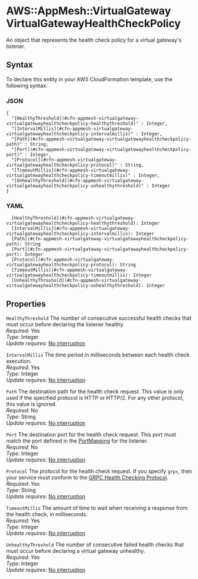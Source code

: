 # AWS::AppMesh::VirtualGateway VirtualGatewayHealthCheckPolicy<a name="aws-properties-appmesh-virtualgateway-virtualgatewayhealthcheckpolicy"></a>

An object that represents the health check policy for a virtual gateway's listener\.

## Syntax<a name="aws-properties-appmesh-virtualgateway-virtualgatewayhealthcheckpolicy-syntax"></a>

To declare this entity in your AWS CloudFormation template, use the following syntax:

### JSON<a name="aws-properties-appmesh-virtualgateway-virtualgatewayhealthcheckpolicy-syntax.json"></a>

```
{
  "[HealthyThreshold](#cfn-appmesh-virtualgateway-virtualgatewayhealthcheckpolicy-healthythreshold)" : Integer,
  "[IntervalMillis](#cfn-appmesh-virtualgateway-virtualgatewayhealthcheckpolicy-intervalmillis)" : Integer,
  "[Path](#cfn-appmesh-virtualgateway-virtualgatewayhealthcheckpolicy-path)" : String,
  "[Port](#cfn-appmesh-virtualgateway-virtualgatewayhealthcheckpolicy-port)" : Integer,
  "[Protocol](#cfn-appmesh-virtualgateway-virtualgatewayhealthcheckpolicy-protocol)" : String,
  "[TimeoutMillis](#cfn-appmesh-virtualgateway-virtualgatewayhealthcheckpolicy-timeoutmillis)" : Integer,
  "[UnhealthyThreshold](#cfn-appmesh-virtualgateway-virtualgatewayhealthcheckpolicy-unhealthythreshold)" : Integer
}
```

### YAML<a name="aws-properties-appmesh-virtualgateway-virtualgatewayhealthcheckpolicy-syntax.yaml"></a>

```
  [HealthyThreshold](#cfn-appmesh-virtualgateway-virtualgatewayhealthcheckpolicy-healthythreshold): Integer
  [IntervalMillis](#cfn-appmesh-virtualgateway-virtualgatewayhealthcheckpolicy-intervalmillis): Integer
  [Path](#cfn-appmesh-virtualgateway-virtualgatewayhealthcheckpolicy-path): String
  [Port](#cfn-appmesh-virtualgateway-virtualgatewayhealthcheckpolicy-port): Integer
  [Protocol](#cfn-appmesh-virtualgateway-virtualgatewayhealthcheckpolicy-protocol): String
  [TimeoutMillis](#cfn-appmesh-virtualgateway-virtualgatewayhealthcheckpolicy-timeoutmillis): Integer
  [UnhealthyThreshold](#cfn-appmesh-virtualgateway-virtualgatewayhealthcheckpolicy-unhealthythreshold): Integer
```

## Properties<a name="aws-properties-appmesh-virtualgateway-virtualgatewayhealthcheckpolicy-properties"></a>

`HealthyThreshold`  <a name="cfn-appmesh-virtualgateway-virtualgatewayhealthcheckpolicy-healthythreshold"></a>
The number of consecutive successful health checks that must occur before declaring the listener healthy\.  
*Required*: Yes  
*Type*: Integer  
*Update requires*: [No interruption](https://docs.aws.amazon.com/AWSCloudFormation/latest/UserGuide/using-cfn-updating-stacks-update-behaviors.html#update-no-interrupt)

`IntervalMillis`  <a name="cfn-appmesh-virtualgateway-virtualgatewayhealthcheckpolicy-intervalmillis"></a>
The time period in milliseconds between each health check execution\.  
*Required*: Yes  
*Type*: Integer  
*Update requires*: [No interruption](https://docs.aws.amazon.com/AWSCloudFormation/latest/UserGuide/using-cfn-updating-stacks-update-behaviors.html#update-no-interrupt)

`Path`  <a name="cfn-appmesh-virtualgateway-virtualgatewayhealthcheckpolicy-path"></a>
The destination path for the health check request\. This value is only used if the specified protocol is HTTP or HTTP/2\. For any other protocol, this value is ignored\.  
*Required*: No  
*Type*: String  
*Update requires*: [No interruption](https://docs.aws.amazon.com/AWSCloudFormation/latest/UserGuide/using-cfn-updating-stacks-update-behaviors.html#update-no-interrupt)

`Port`  <a name="cfn-appmesh-virtualgateway-virtualgatewayhealthcheckpolicy-port"></a>
The destination port for the health check request\. This port must match the port defined in the [PortMapping](https://docs.aws.amazon.com/AWSCloudFormation/latest/UserGuide/aws-properties-appmesh-virtualnode-listener.html#cfn-appmesh-virtualnode-listener-portmapping) for the listener\.  
*Required*: No  
*Type*: Integer  
*Update requires*: [No interruption](https://docs.aws.amazon.com/AWSCloudFormation/latest/UserGuide/using-cfn-updating-stacks-update-behaviors.html#update-no-interrupt)

`Protocol`  <a name="cfn-appmesh-virtualgateway-virtualgatewayhealthcheckpolicy-protocol"></a>
The protocol for the health check request\. If you specify `grpc`, then your service must conform to the [GRPC Health Checking Protocol](https://github.com/grpc/grpc/blob/master/doc/health-checking.md)\.  
*Required*: Yes  
*Type*: String  
*Update requires*: [No interruption](https://docs.aws.amazon.com/AWSCloudFormation/latest/UserGuide/using-cfn-updating-stacks-update-behaviors.html#update-no-interrupt)

`TimeoutMillis`  <a name="cfn-appmesh-virtualgateway-virtualgatewayhealthcheckpolicy-timeoutmillis"></a>
The amount of time to wait when receiving a response from the health check, in milliseconds\.  
*Required*: Yes  
*Type*: Integer  
*Update requires*: [No interruption](https://docs.aws.amazon.com/AWSCloudFormation/latest/UserGuide/using-cfn-updating-stacks-update-behaviors.html#update-no-interrupt)

`UnhealthyThreshold`  <a name="cfn-appmesh-virtualgateway-virtualgatewayhealthcheckpolicy-unhealthythreshold"></a>
The number of consecutive failed health checks that must occur before declaring a virtual gateway unhealthy\.  
*Required*: Yes  
*Type*: Integer  
*Update requires*: [No interruption](https://docs.aws.amazon.com/AWSCloudFormation/latest/UserGuide/using-cfn-updating-stacks-update-behaviors.html#update-no-interrupt)